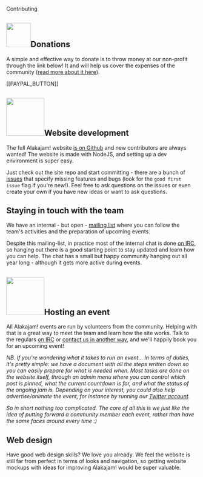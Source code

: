 Contributing
## <img src="https://static.alakajam.com/static/images/welcome.png" class="pull-right" height="64" />Donations

A simple and effective way to donate is to throw money at our non-profit through the link below! It and will help us cover the expenses of the community ([read more about it here](https://alakajam.com/post/1070/finances-of-the-alakajam-association)).

[[PAYPAL_BUTTON]]


## <img src="https://static.alakajam.com/static/images/docs/code.png" class="pull-right" height="100" />Website development

The full Alakajam! website [is on Github](https://github.com/alakajam-team/alakajam) and new contributors are always wanted! The website is made with NodeJS, and setting up a dev environment is super easy.

Just check out the site repo and start committing - there are a bunch of [issues](https://github.com/alakajam-team/alakajam/issues) that specify missing features and bugs (look for the `good first issue` flag if you're new!). Feel free to ask questions on the issues or even create your own if you have new ideas or want to ask questions.

## Staying in touch with the team

We have an internal - but open - [mailing list](https://groups.google.com/forum/#!forum/alakajam-team) where you can follow the team's activities and the preparation of upcoming events.

Despite this mailing-list, in practice most of the internal chat is done [on IRC](/chat), so hanging out there is a good starting point to stay updated and learn how you can help. The chat has a small but happy community hanging out all year long - although it gets more active during events.

## <img src="https://static.alakajam.com/static/images/docs/sound.png" class="pull-right" height="100" />Hosting an event

All Alakajam! events are run by volunteers from the community. Helping with that is a great way to meet the team and learn how the site works. Talk to the regulars [on IRC](/chat) or [contact us in another way](/docs#contact), and we'll happily book you for an upcoming event!

*NB. If you're wondering what it takes to run an event... In terms of duties, it's pretty simple: we have a document with all the steps written down so you can easily prepare for what is needed when. Most tasks are done on the website itself, through an admin menu where you can control which post is pinned, what the current countdown is for, and what the status of the ongoing jam is. Depending on your interest, you could also help advertise/animate the event, for instance by running our [Twitter account](https://twitter.com/alakajambang).*

*So in short nothing too complicated. The core of all this is we just like the idea of putting forward a community member each event, rather than have the same faces around every time :)*

## Web design

Have good web design skills? We love you already. We feel the website is still far from perfect in terms of looks and navigation, so getting website mockups with ideas for improving Alakajam! would be super valuable.
